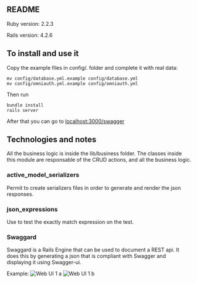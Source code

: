 ## README

Ruby version: 2.2.3

Rails version: 4.2.6

## To install and use it

Copy the example files in config/. folder and complete it with real data:

    mv config/database.yml.example config/database.yml
    mv config/omniauth.yml.example config/omniauth.yml

Then run

    bundle install
    rails server

After that you can go to [localhost:3000/swagger](http://localhost:3000/swagger)

## Technologies and notes

All the business logic is inside the lib/business folder. The classes inside this module are
responsable of the CRUD actions, and all the business logic.

### active_model_serializers
Permit to create serializers files in order to generate and render the json responses.

### json_expressions
Use to test the exactly match expression on the test.

### Swaggard

Swaggard is a Rails Engine that can be used to document a REST api.
It does this by generating a json that is compliant with Swagger and displaying it using Swagger-ui.

Example:
![Web UI 1 a](https://bytebucket.org/julioalucero/api-ror-example/raw/5f7c820b0d048736be14e25a6ff0bb67f0667ada/app/assets/images/swaggard-example-1.a.png)
![Web UI 1 b](https://bytebucket.org/julioalucero/api-ror-example/raw/5f7c820b0d048736be14e25a6ff0bb67f0667ada/app/assets/images/swaggard-example-1.b.png)
